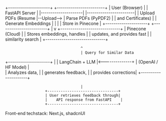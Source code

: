 +---------------------+            +------------------------+
|   User (Browser)    |            |  FastAPI Server         |
|---------------------|            |------------------------|
| Upload PDFs (Resume |--Upload--> |  Parse PDFs (PyPDF2)    |
| and Certificates)   |            |  Generate Embeddings    |
|                     |            |  Store in Pinecone      |
+---------------------+            +------------------------+
                                      |
                                      v
                         +------------------------------+
                         |       Pinecone (Cloud)        |
                         |  Stores embeddings, handles   |
                         |  updates, and provides fast   |
                         |  similarity search            |
                         +------------------------------+

                                      ^
                                      | Query for Similar Data
+---------------------+               |
| LangChain + LLM     |<--------------+
| (OpenAI / HF Model) |   
| Analyzes data,      |
| generates feedback, |
| provides corrections|
+---------------------+

                                      |
                      +--------------------------------+
                      | User retrieves feedback through|
                      |    API response from FastAPI    |
                      +--------------------------------+


Front-end techstack: Next.js, shadcnUI